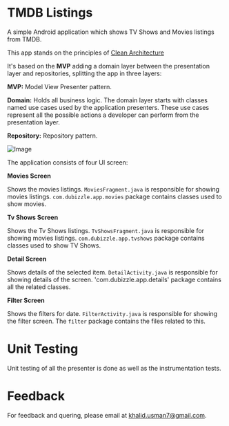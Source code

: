 # TMDB Listings

A simple Android application which shows TV Shows and Movies listings from TMDB.


 This app stands on the principles of [Clean Architecture](https://8thlight.com/blog/uncle-bob/2012/08/13/the-clean-architecture.html) 
 
 
 It's based on the **MVP**  adding a domain layer between the presentation layer and repositories,
 splitting the app in three layers:
 
 **MVP:** Model View Presenter pattern.
 
 
 **Domain:** Holds all business logic. The domain layer starts with classes named use cases used by the application
 presenters. These use cases represent all the possible actions a developer can perform from the presentation layer.
  
 
 **Repository:** Repository pattern.
 
  ![Image](https://raw.githubusercontent.com/wiki/googlesamples/android-architecture/images/mvp-clean.png)
 
 The application consists of four UI screen:
 
 
 **Movies Screen**
 
 
 Shows the movies listings. `MoviesFragment.java` is responsible for showing movies listings.
 `com.dubizzle.app.movies` package contains classes used to show movies.
 
 
 **Tv Shows Screen** 
 
 Shows the Tv Shows listings. `TvShowsFragment.java` is responsible for showing movies listings.
 `com.dubizzle.app.tvshows` package contains classes used to show TV Shows.
 
 **Detail Screen**
 
 Shows details of the selected item. `DetailActivity.java` is responsible for showing details of the screen.
 'com.dubizzle.app.details' package contains all the related classes.
 
 **Filter Screen**
 
 Shows the filters for date. `FilterActivity.java` is responsible for showing the filter screen.
 The `filter` package contains the files related to this.
 


# Unit Testing
Unit testing of all the presenter is done  as well as the instrumentation tests.


# Feedback
For feedback and quering, please email at khalid.usman7@gmail.com.

